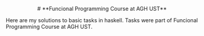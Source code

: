 <p align="center">
# **Funcional Programming Course at AGH UST**
</p>

Here are my solutions to basic tasks in haskell. Tasks were part of Funcional Programming Course at AGH UST.
